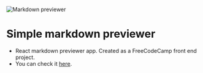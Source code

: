 

![Markdown previewer](https://user-images.githubusercontent.com/58252790/102714559-5e789380-42e0-11eb-88ab-089d75ed802f.png)

# Simple markdown previewer

- React markdown previewer app. Created as a FreeCodeCamp front end project.
- You can check it [here](https://yusufcmlt.github.io/markdown-previewer/ "here").
